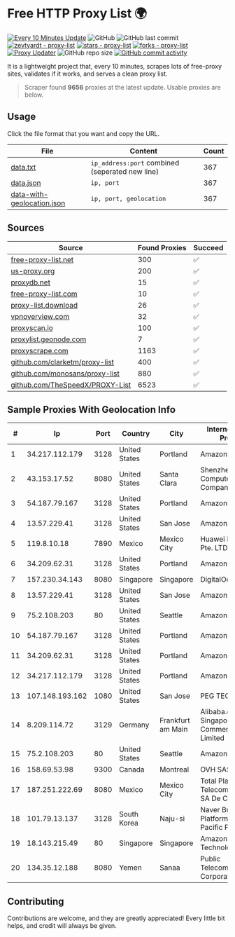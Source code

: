 
# Free HTTP Proxy List 🌍

[![Every 10 Minutes Update](https://github.com/mertguvencli/http-proxy-list/actions/workflows/main.yml/badge.svg?branch=main)](https://github.com/mertguvencli/http-proxy-list/actions/workflows/main.yml)
![GitHub](https://img.shields.io/github/license/mertguvencli/http-proxy-list)
![GitHub last commit](https://img.shields.io/github/last-commit/mertguvencli/http-proxy-list)
[![zevtyardt - proxy-list](https://img.shields.io/static/v1?label=zevtyardt&message=proxy-list&color=blue&logo=github)](https://github.com/zevtyardt/proxy-list "Go to GitHub repo")
[![stars - proxy-list](https://img.shields.io/github/stars/zevtyardt/proxy-list?style=social)](https://github.com/zevtyardt/proxy-list)
[![forks - proxy-list](https://img.shields.io/github/forks/zevtyardt/proxy-list?style=social)](https://github.com/zevtyardt/proxy-list)
[![Proxy Updater](https://github.com/zevtyardt/proxy-list/workflows/Proxy%20Updater/badge.svg)](https://github.com/zevtyardt/proxy-list/actions?query=workflow:"Proxy+Updater")
![GitHub repo size](https://img.shields.io/github/repo-size/zevtyardt/proxy-list)
[![GitHub commit activity](https://img.shields.io/github/commit-activity/m/zevtyardt/proxy-list?logo=commits)](https://github.com/zevtyardt/proxy-list/commits/main)

It is a lightweight project that, every 10 minutes, scrapes lots of free-proxy sites, validates if it works, and serves a clean proxy list.

> Scraper found **9656** proxies at the latest update. Usable proxies are below.

## Usage

Click the file format that you want and copy the URL.

|File|Content|Count|
|----|-------|-----|
|[data.txt](https://raw.githubusercontent.com/mertguvencli/http-proxy-list/main/proxy-list/data.txt)|`ip_address:port` combined (seperated new line)|367|
|[data.json](https://raw.githubusercontent.com/mertguvencli/http-proxy-list/main/proxy-list/data.json)|`ip, port`|367|
|[data-with-geolocation.json](https://raw.githubusercontent.com/mertguvencli/http-proxy-list/main/proxy-list/data-with-geolocation.json)|`ip, port, geolocation`|367|

## Sources

|Source|Found Proxies|Succeed|
|------|-------------|-------|
|[free-proxy-list.net](https://free-proxy-list.net)|300|✅|
|[us-proxy.org](https://www.us-proxy.org)|200|✅|
|[proxydb.net](http://proxydb.net)|15|✅|
|[free-proxy-list.com](https://free-proxy-list.com/?page=&port=&type%5B%5D=http&type%5B%5D=https&up_time=0&search=Search)|10|✅|
|[proxy-list.download](https://www.proxy-list.download/HTTP)|26|✅|
|[vpnoverview.com](https://vpnoverview.com/privacy/anonymous-browsing/free-proxy-servers)|32|✅|
|[proxyscan.io](https://www.proxyscan.io)|100|✅|
|[proxylist.geonode.com](https://proxylist.geonode.com/api/proxy-list?limit=300&page=1&sort_by=lastChecked&sort_type=desc&protocols=http,https)|7|✅|
|[proxyscrape.com](https://api.proxyscrape.com/v2/?request=displayproxies&protocol=http&timeout=10000&country=all&ssl=all&anonymity=all)|1163|✅|
|[github.com/clarketm/proxy-list](https://raw.githubusercontent.com/clarketm/proxy-list/master/proxy-list-raw.txt)|400|✅|
|[github.com/monosans/proxy-list](https://raw.githubusercontent.com/monosans/proxy-list/main/proxies/http.txt)|880|✅|
|[github.com/TheSpeedX/PROXY-List](https://raw.githubusercontent.com/TheSpeedX/PROXY-List/master/http.txt)|6523|✅|


## Sample Proxies With Geolocation Info

|#|Ip|Port|Country|City|Internet Service Provider|
|-|--|----|-------|----|-------------------------|
|1|34.217.112.179|3128|United States|Portland|Amazon.com, Inc.|
|2|43.153.17.52|8080|United States|Santa Clara|Shenzhen Tencent Computer Systems Company Limited|
|3|54.187.79.167|3128|United States|Portland|Amazon.com, Inc.|
|4|13.57.229.41|3128|United States|San Jose|Amazon.com, Inc.|
|5|119.8.10.18|7890|Mexico|Mexico City|Huawei International Pte. LTD|
|6|34.209.62.31|3128|United States|Portland|Amazon.com, Inc.|
|7|157.230.34.143|8080|Singapore|Singapore|DigitalOcean, LLC|
|8|13.57.229.41|3128|United States|San Jose|Amazon.com, Inc.|
|9|75.2.108.203|80|United States|Seattle|Amazon.com, Inc.|
|10|54.187.79.167|3128|United States|Portland|Amazon.com, Inc.|
|11|34.209.62.31|3128|United States|Portland|Amazon.com, Inc.|
|12|34.217.112.179|3128|United States|Portland|Amazon.com, Inc.|
|13|107.148.193.162|1080|United States|San Jose|PEG TECH INC|
|14|8.209.114.72|3129|Germany|Frankfurt am Main|Alibaba.com Singapore E-Commerce Private Limited|
|15|75.2.108.203|80|United States|Seattle|Amazon.com, Inc.|
|16|158.69.53.98|9300|Canada|Montreal|OVH SAS|
|17|187.251.222.69|8080|Mexico|Mexico City|Total Play Telecomunicaciones SA De CV|
|18|101.79.13.137|3128|South Korea|Naju-si|Naver Business Platform Asia Pacific Pte. Ltd.|
|19|18.143.215.49|80|Singapore|Singapore|Amazon Technologies Inc.|
|20|134.35.12.188|8080|Yemen|Sanaa|Public Telecommunication Corporation|



## Contributing

Contributions are welcome, and they are greatly appreciated! Every
little bit helps, and credit will always be given.

